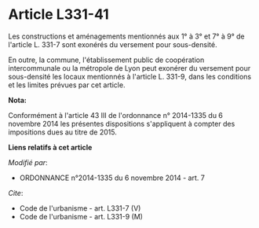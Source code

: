 # Article L331-41

Les constructions et aménagements mentionnés aux 1° à 3° et 7° à 9° de l'article L. 331-7 sont exonérés du versement pour
sous-densité. 

En outre, la commune, l'établissement public de coopération intercommunale ou la métropole de Lyon peut exonérer du versement
pour sous-densité les locaux mentionnés à l'article L. 331-9, dans les conditions et les limites prévues par cet article.

**Nota:**

Conformément à l'article 43 III de l'ordonnance n° 2014-1335 du 6 novembre 2014 les présentes dispositions s'appliquent à
compter des impositions dues au titre de 2015.

**Liens relatifs à cet article**

_Modifié par_:

  - ORDONNANCE n°2014-1335 du 6 novembre 2014 - art. 7

_Cite_:

  - Code de l'urbanisme - art. L331-7 (V)
  - Code de l'urbanisme - art. L331-9 (M)
